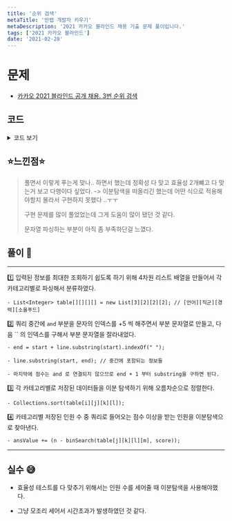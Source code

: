 ```yaml
---
title: '순위 검색'
metaTitle: '만렙 개발자 키우기'
metaDescription: '2021 카카오 블라인드 채용 기출 문제 풀이입니다.'
tags: ['2021 카카오 블라인드']
date: '2021-02-28'
---
```


# 문제

- [카카오 2021 블라인드 공개 채용. 3번 순위 검색](https://programmers.co.kr/learn/courses/30/lessons/72412)

## 코드

<details><summary> 코드 보기 </summary>

```java
import java.util.*;

class Solution {
    static List<Integer> table[][][][] = new List[3][2][2][2];
    public int[] solution(String[] info, String[] query) {
        int[] answer = {};
        List<Integer> ans = new ArrayList<>();
        String infos[][] = new String[info.length][5];
        String queries[][] = new String[query.length][5];

        for (int i = 0; i < 3; i++)
            for (int j = 0; j < 2; j++)
                for (int k = 0; k < 2; k++)
                    for (int l = 0; l < 2; l++)
                        table[i][j][k][l] = new ArrayList<>();

        /* parsing */
        for (int i = 0; i < query.length; i++) {
            String line = query[i];
            int start = 0;
            int end = line.indexOf(" ");
            for (int j = 0; j < 4; j++) {
                end = start + line.substring(start).indexOf(" ");
                queries[i][j] = line.substring(start, end);
                start = end + 5;
            }
            queries[i][4] = line.substring(end + 1);
        }
        for (int i = 0; i < info.length; i++) {
            infos[i] = info[i].split(" ");

            int lang = 0, job = 0, career = 0, food = 0;
            if(infos[i][0].equals("java")) lang = 1;
            else if(infos[i][0].equals("python")) lang = 2;
            if(infos[i][1].equals("backend")) job = 1;
            if(infos[i][2].equals("senior")) career = 1;
            if(infos[i][3].equals("chicken")) food = 1;

            table[lang][job][career][food].add(Integer.parseInt(infos[i][4]));
        }

        /* sort for binary search */
        for (int i = 0; i < 3; i++)
            for (int j = 0; j < 2; j++)
                for (int k = 0; k < 2; k++)
                    for (int l = 0; l < 2; l++)
                        Collections.sort(table[i][j][k][l]);

        /* query */
        for (int i = 0; i < queries.length; i++) {
            int ls = 0, le = 0, js = 0, je = 0, cs = 0, ce = 0, fs = 0, fe = 0, score = 0;

            if(queries[i][0].equals("java")) ls = le = 1;
            else if(queries[i][0].equals("python")) ls = le = 2;
            else if(queries[i][0].equals("-")) {ls = 0; le = 2;}

            if(queries[i][1].equals("backend")) js = je = 1;
            else if(queries[i][1].equals("-")) { js = 0; je = 1; }

            if(queries[i][2].equals("senior")) cs = ce = 1;
            else if(queries[i][2].equals("-")) { cs = 0; ce = 1;}

            if(queries[i][3].equals("chicken")) fs = fe = 1;
            else if(queries[i][3].equals("-")) { fs = 0; fe = 1; }

            score = Integer.parseInt(queries[i][4]);

            int ansValue = 0;
            for (int j = ls; j <= le; j++) {
                for (int k = js; k <= je; k++) {
                    for (int l = cs; l <= ce; l++) {
                        for (int m = fs; m <= fe; m++) {
                            int n = table[j][k][l][m].size();
                            if(n == 0) continue;
                            int result = binSearch(table[j][k][l][m], score);
                            if(result == -1) continue;
                            ansValue += n - result;
                        }
                    }
                }
            }
            ans.add(ansValue);
        }

        answer = new int[ans.size()];
        for (int i = 0; i < ans.size(); i++)
            answer[i] = ans.get(i);
        return answer;
    }

    private static int binSearch(List<Integer> here, int score) {
        int left = 0, right = here.size() - 1;
        if(here.get(right) < score) return -1;
        while(left <= right){
            int mid = (left + right)/2;
            if(here.get(mid) < score) left = mid + 1;
            else right = mid - 1;
        }
        return left;
    }
}
```

</details>

## ⭐️느낀점⭐️

> 풀면서 이렇게 푸는게 맞나.. 하면서 했는데 정확성 다 맞고 효율성 2개뺴고 다 맞는거 보고 다행이다 싶었다. -> 이분탐색을 떠올리긴 했는데 어떤 식으로 적용해야할지 몰라서 구현하지 못했다 ..ㅜㅜ
>
> 구현 문제를 많이 풀었었는데 그게 도움이 많이 됐던 것 같다.
>
> 문자열 파싱하는 부분이 아직 좀 부족하단걸 느꼈다.

## 풀이 📣

<hr/>

1️⃣ 입력된 정보를 최대한 조회하기 쉽도록 하기 위해 4차원 리스트 배열을 만들어서 각 카테고리별로 파싱해서 분류하였다.

    - List<Integer> table[][][][] = new List[3][2][2][2]; // [언어][직군][경력][소울푸드]

2️⃣ 쿼리 중간에 `and` 부분을 문자의 인덱스를 +5 씩 해주면서 부분 문자열로 만들고, 다음 `` 의 인덱스를 구해서 부분 문자열을 잘라내었다.

    - end = start + line.substring(start).indexOf(" ");

    - line.substring(start, end); // 중간에 포함되는 정보들

    - 마지막에 점수는 and 로 연결되지 않으므로 end + 1 부터 substring을 구하면 된다.

3️⃣ 각 카테고리별로 저장된 데이터들을 이분 탐색하기 위해 오름차순으로 정렬한다.

    - Collections.sort(table[i][j][k][l]);

4️⃣ 카테고리별 저장된 인원 수 중 쿼리로 들어오는 점수 이상을 받는 인원을 이분탐색으로 찾아낸다.

    - ansValue += (n - binSearch(table[j][k][l][m], score));

<hr/>

## 실수 😅

- 효율성 테스트를 다 맞추기 위해서는 인원 수를 세어줄 때 이분탐색을 사용해야했다.

- 그냥 모조리 세어서 시간초과가 발생하였던 것 같다.
